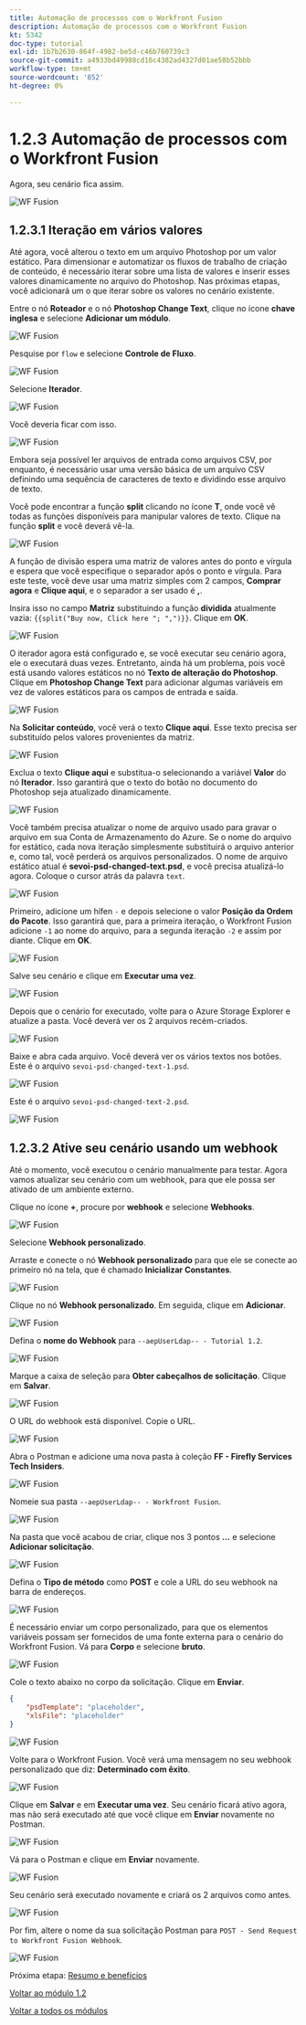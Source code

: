 ```yaml
---
title: Automação de processos com o Workfront Fusion
description: Automação de processos com o Workfront Fusion
kt: 5342
doc-type: tutorial
exl-id: 1b7b2630-864f-4982-be5d-c46b760739c3
source-git-commit: a4933bd49988cd16c4382ad4327d01ae58b52bbb
workflow-type: tm+mt
source-wordcount: '852'
ht-degree: 0%

---
```


# 1.2.3 Automação de processos com o Workfront Fusion

Agora, seu cenário fica assim.

![WF Fusion](./images/wffusion200.png)

## 1.2.3.1 Iteração em vários valores

Até agora, você alterou o texto em um arquivo Photoshop por um valor estático. Para dimensionar e automatizar os fluxos de trabalho de criação de conteúdo, é necessário iterar sobre uma lista de valores e inserir esses valores dinamicamente no arquivo do Photoshop. Nas próximas etapas, você adicionará um o que iterar sobre os valores no cenário existente.

Entre o nó **Roteador** e o nó **Photoshop Change Text**, clique no ícone **chave inglesa** e selecione **Adicionar um módulo**.

![WF Fusion](./images/wffusion201.png)

Pesquise por `flow` e selecione **Controle de Fluxo**.

![WF Fusion](./images/wffusion202.png)

Selecione **Iterador**.

![WF Fusion](./images/wffusion203.png)

Você deveria ficar com isso.

![WF Fusion](./images/wffusion204.png)

Embora seja possível ler arquivos de entrada como arquivos CSV, por enquanto, é necessário usar uma versão básica de um arquivo CSV definindo uma sequência de caracteres de texto e dividindo esse arquivo de texto.

Você pode encontrar a função **split** clicando no ícone **T**, onde você vê todas as funções disponíveis para manipular valores de texto. Clique na função **split** e você deverá vê-la.

![WF Fusion](./images/wffusion206.png)

A função de divisão espera uma matriz de valores antes do ponto e vírgula e espera que você especifique o separador após o ponto e vírgula. Para este teste, você deve usar uma matriz simples com 2 campos, **Comprar agora** e **Clique aqui**, e o separador a ser usado é **,**.

Insira isso no campo **Matriz** substituindo a função **dividida** atualmente vazia: `{{split("Buy now, Click here "; ",")}}`. Clique em **OK**.

![WF Fusion](./images/wffusion205.png)

O iterador agora está configurado e, se você executar seu cenário agora, ele o executará duas vezes. Entretanto, ainda há um problema, pois você está usando valores estáticos no nó **Texto de alteração do Photoshop**. Clique em **Photoshop Change Text** para adicionar algumas variáveis em vez de valores estáticos para os campos de entrada e saída.

![WF Fusion](./images/wffusion207.png)

Na **Solicitar conteúdo**, você verá o texto **Clique aqui**. Esse texto precisa ser substituído pelos valores provenientes da matriz.

![WF Fusion](./images/wffusion208.png)

Exclua o texto **Clique aqui** e substitua-o selecionando a variável **Valor** do nó **Iterador**. Isso garantirá que o texto do botão no documento do Photoshop seja atualizado dinamicamente.

![WF Fusion](./images/wffusion209.png)

Você também precisa atualizar o nome de arquivo usado para gravar o arquivo em sua Conta de Armazenamento do Azure. Se o nome do arquivo for estático, cada nova iteração simplesmente substituirá o arquivo anterior e, como tal, você perderá os arquivos personalizados. O nome de arquivo estático atual é **sevoi-psd-changed-text.psd**, e você precisa atualizá-lo agora. Coloque o cursor atrás da palavra `text`.

![WF Fusion](./images/wffusion210.png)

Primeiro, adicione um hífen `-` e depois selecione o valor **Posição da Ordem do Pacote**. Isso garantirá que, para a primeira iteração, o Workfront Fusion adicione `-1` ao nome do arquivo, para a segunda iteração `-2` e assim por diante. Clique em **OK**.

![WF Fusion](./images/wffusion211.png)

Salve seu cenário e clique em **Executar uma vez**.

![WF Fusion](./images/wffusion212.png)

Depois que o cenário for executado, volte para o Azure Storage Explorer e atualize a pasta. Você deverá ver os 2 arquivos recém-criados.

![WF Fusion](./images/wffusion213.png)

Baixe e abra cada arquivo. Você deverá ver os vários textos nos botões. Este é o arquivo `sevoi-psd-changed-text-1.psd`.

![WF Fusion](./images/wffusion214.png)

Este é o arquivo `sevoi-psd-changed-text-2.psd`.

![WF Fusion](./images/wffusion215.png)

## 1.2.3.2 Ative seu cenário usando um webhook

Até o momento, você executou o cenário manualmente para testar. Agora vamos atualizar seu cenário com um webhook, para que ele possa ser ativado de um ambiente externo.

Clique no ícone **+**, procure por **webhook** e selecione **Webhooks**.

![WF Fusion](./images/wffusion216.png)

Selecione **Webhook personalizado**.

Arraste e conecte o nó **Webhook personalizado** para que ele se conecte ao primeiro nó na tela, que é chamado **Inicializar Constantes**.

![WF Fusion](./images/wffusion217.png)

Clique no nó **Webhook personalizado**. Em seguida, clique em **Adicionar**.

![WF Fusion](./images/wffusion218.png)

Defina o **nome do Webhook** para `--aepUserLdap-- - Tutorial 1.2`.

![WF Fusion](./images/wffusion219.png)

Marque a caixa de seleção para **Obter cabeçalhos de solicitação**. Clique em **Salvar**.

![WF Fusion](./images/wffusion220.png)

O URL do webhook está disponível. Copie o URL.

![WF Fusion](./images/wffusion221.png)

Abra o Postman e adicione uma nova pasta à coleção **FF - Firefly Services Tech Insiders**.

![WF Fusion](./images/wffusion222.png)

Nomeie sua pasta `--aepUserLdap-- - Workfront Fusion`.

![WF Fusion](./images/wffusion223.png)

Na pasta que você acabou de criar, clique nos 3 pontos **...** e selecione **Adicionar solicitação**.

![WF Fusion](./images/wffusion224.png)

Defina o **Tipo de método** como **POST** e cole a URL do seu webhook na barra de endereços.

![WF Fusion](./images/wffusion225.png)

É necessário enviar um corpo personalizado, para que os elementos variáveis possam ser fornecidos de uma fonte externa para o cenário do Workfront Fusion. Vá para **Corpo** e selecione **bruto**.

![WF Fusion](./images/wffusion226.png)

Cole o texto abaixo no corpo da solicitação. Clique em **Enviar**.

```json
{
    "psdTemplate": "placeholder",
    "xlsFile": "placeholder"
}
```

![WF Fusion](./images/wffusion229.png)

Volte para o Workfront Fusion. Você verá uma mensagem no seu webhook personalizado que diz: **Determinado com êxito**.

![WF Fusion](./images/wffusion227.png)

Clique em **Salvar** e em **Executar uma vez**. Seu cenário ficará ativo agora, mas não será executado até que você clique em **Enviar** novamente no Postman.

![WF Fusion](./images/wffusion230.png)

Vá para o Postman e clique em **Enviar** novamente.

![WF Fusion](./images/wffusion228.png)

Seu cenário será executado novamente e criará os 2 arquivos como antes.

![WF Fusion](./images/wffusion232.png)

Por fim, altere o nome da sua solicitação Postman para `POST - Send Request to Workfront Fusion Webhook`.

![WF Fusion](./images/wffusion233.png)

Próxima etapa: [Resumo e benefícios](./summary.md)

[Voltar ao módulo 1.2](./automation.md)

[Voltar a todos os módulos](./../../../overview.md)
